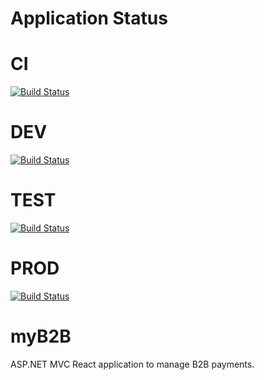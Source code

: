 # Application Status
# CI
[![Build Status](https://dev.azure.com/mailrafixwpt/myB2B/_apis/build/status/CI/CI%20Build%20Pipeline?branchName=master)](https://dev.azure.com/mailrafixwpt/myB2B/_build/latest?definitionId=9&branchName=master)
# DEV
[![Build Status](https://dev.azure.com/mailrafixwpt/myB2B/_apis/build/status/Deployment/Deploy%20DEV?branchName=master)](https://dev.azure.com/mailrafixwpt/myB2B/_build/latest?definitionId=10&branchName=master)
# TEST
[![Build Status](https://dev.azure.com/mailrafixwpt/myB2B/_apis/build/status/Deployment/Deploy%20TEST?branchName=test)](https://dev.azure.com/mailrafixwpt/myB2B/_build/latest?definitionId=12&branchName=test)
# PROD
[![Build Status](https://dev.azure.com/mailrafixwpt/myB2B/_apis/build/status/Deployment/Deploy%20PROD?branchName=prod)](https://dev.azure.com/mailrafixwpt/myB2B/_build/latest?definitionId=14&branchName=prod)

# myB2B
ASP.NET MVC React application to manage B2B payments.
